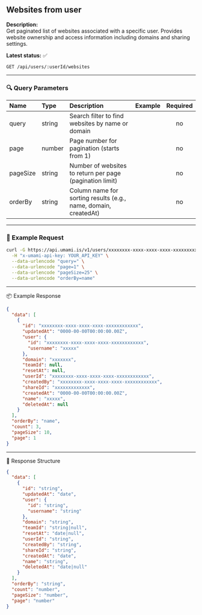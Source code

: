 ##  Websites from user
<!-- testable: true -->
<!-- expectedStatus: 200 -->
**Description:**  
Get paginated list of websites associated with a specific user.
Provides website ownership and access information including domains and sharing settings.

**Latest status:** <!--status-->✅<!--status-end-->

```
GET /api/users/:userId/websites
```

---

### 🔍 Query Parameters
| Name               | Type              | Description                                                 | Example             | Required |
| :----------------- | :---------------- | :---------------------------------------------------------- | :------------------ | :------: |
| query              | string            | Search filter to find websites by name or domain           |                     | no       |
| page               | number            | Page number for pagination (starts from 1)                 |                     | no       |
| pageSize           | string            | Number of websites to return per page (pagination limit)   |                     | no       |
| orderBy            | string            | Column name for sorting results (e.g., name, domain, createdAt) |                     | no       |

---

### 🔁 Example Request
```bash
curl -G https://api.umami.is/v1/users/xxxxxxxx-xxxx-xxxx-xxxx-xxxxxxxxxxxx/websites \
  -H "x-umami-api-key: YOUR_API_KEY" \
  --data-urlencode "query=" \
  --data-urlencode "page=1" \
  --data-urlencode "pageSize=25" \
  --data-urlencode "orderBy=name"
```

---

📦 Example Response
```json
{
  "data": [
    {
      "id": "xxxxxxxx-xxxx-xxxx-xxxx-xxxxxxxxxxxx",
      "updatedAt": "0000-00-00T00:00:00.00Z",
      "user": {
        "id": "xxxxxxxx-xxxx-xxxx-xxxx-xxxxxxxxxxxx",
        "username": "xxxxx"
      },
      "domain": "xxxxxxx",
      "teamId": null,
      "resetAt": null,
      "userId": "xxxxxxxx-xxxx-xxxx-xxxx-xxxxxxxxxxxx",
      "createdBy": "xxxxxxxx-xxxx-xxxx-xxxx-xxxxxxxxxxxx",
      "shareId": "xxxxxxxxxxxxx",
      "createdAt": "0000-00-00T00:00:00.00Z",
      "name": "xxxxx",
      "deletedAt": null
    }
  ],
  "orderBy": "name",
  "count": 3,
  "pageSize": 10,
  "page": 1
}
```

---

📘 Response Structure
```json
{
  "data": [
    {
      "id": "string",
      "updatedAt": "date",
      "user": {
        "id": "string",
        "username": "string"
      },
      "domain": "string",
      "teamId": "string|null",
      "resetAt": "date|null",
      "userId": "string",
      "createdBy": "string",
      "shareId": "string",
      "createdAt": "date",
      "name": "string",
      "deletedAt": "date|null"
    }
  ],
  "orderBy": "string",
  "count": "number",
  "pageSize": "number",
  "page": "number"
}
```
